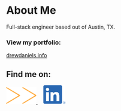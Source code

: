 # About Me
Full-stack engineer based out of Austin, TX.

### View my portfolio:
<a href="https://drewdaniels.info/" target="_blank">drewdaniels.info</a>

## Find me on:
<a href="https://drewdaniels.info/" target="_blank">
  <img src="./drew-daniels-portfolio-site-logo.svg" alt="Drew Daniels' Portfolio Site Logo" height=45em>
</a>
&nbsp;&nbsp;&nbsp;
<a href="https://www.linkedin.com/in/drew-daniels/" target="_blank">
  <img src="./linked-in-logo.png" alt="LinkedIn Icon" height=50em>
</a>
